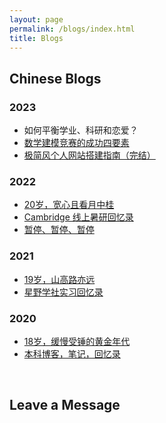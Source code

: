```yaml
---
layout: page
permalink: /blogs/index.html
title: Blogs
---
```


## Chinese Blogs

### 2023

- 如何平衡学业、科研和恋爱？
- [数学建模竞赛的成功四要素](https://lijianweicode.github.io/blogs/team2023)
- [极简风个人网站搭建指南（完结）](https://lijianweicode.github.io/blogs/web)

### 2022

- [20岁，宽心且看月中桂](https://lijianweicode.github.io/blogs/20yrs)<br>
- [Cambridge 线上暑研回忆录](https://lijianweicode.github.io/blogs/cambridge/)<br>
- [暂停、暂停、暂停](https://lijianweicode.github.io/blogs/stop/)

### 2021

- [19岁，山高路亦远](https://lijianweicode.github.io/blogs/19yrs)<br>
- [星野学社实习回忆录](https://lijianweicode.github.io/blogs/star)

### 2020

- [18岁，缓慢受锤的黄金年代](https://lijianweicode.github.io/blogs/18yrs)<br>
- [本科博客，笔记，回忆录](https://mieclance.club/)

<br>

## Leave a Message

<br>

